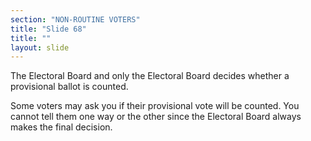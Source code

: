 ```yaml
---
section: "NON-ROUTINE VOTERS"
title: "Slide 68"
title: ""
layout: slide
---
```


The Electoral Board and only the Electoral Board decides whether a provisional ballot is counted.

Some voters may ask you if their provisional vote will be counted. You cannot tell them one way or the other since the Electoral Board always makes the final decision.




